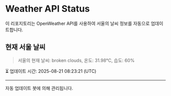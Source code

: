 
# Weather API Status

이 리포지토리는 OpenWeather API를 사용하여 서울의 날씨 정보를 자동으로 업데이트합니다.

## 현재 서울 날씨
> 서울의 현재 날씨: broken clouds, 온도: 31.98°C, 습도: 60%

⏳ 업데이트 시간: 2025-08-21 08:23:21 (UTC)

---
자동 업데이트 봇에 의해 관리됩니다.
